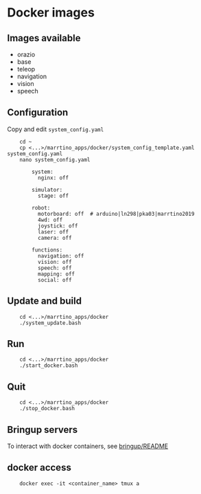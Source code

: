 # Docker images

## Images available

* orazio
* base
* teleop
* navigation
* vision
* speech

## Configuration

Copy and edit `system_config.yaml`

        cd ~
        cp <...>/marrtino_apps/docker/system_config_template.yaml system_config.yaml
        nano system_config.yaml

            system:
              nginx: off

            simulator:
              stage: off

            robot:
              motorboard: off  # arduino|ln298|pka03|marrtino2019
              4wd: off
              joystick: off
              laser: off
              camera: off

            functions:
              navigation: off
              vision: off
              speech: off
              mapping: off
              social: off



## Update and build

        cd <...>/marrtino_apps/docker
        ./system_update.bash

## Run

        cd <...>/marrtino_apps/docker
        ./start_docker.bash

## Quit

        cd <...>/marrtino_apps/docker
        ./stop_docker.bash


## Bringup servers

To interact with docker containers, see 
[bringup/README](https://bitbucket.org/iocchi/marrtino_apps/src/master/bringup/README.md)

## docker access

        docker exec -it <container_name> tmux a


